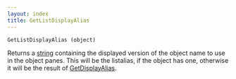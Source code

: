 ```yaml
---
layout: index
title: GetListDisplayAlias
---
```


    GetListDisplayAlias (object)

Returns a [string](../../types/string.html) containing the displayed version of the object name to use in the object panes. This will be the listalias, if the object has one, otherwise it will be the result of [GetDisplayAlias](getdisplayalias.html).
